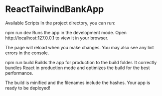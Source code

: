 # ReactTailwindBankApp


Available Scripts
In the project directory, you can run:

npm run dev
Runs the app in the development mode.
Open http://localhost:127.0.0.1 to view it in your browser.

The page will reload when you make changes.
You may also see any lint errors in the console.


npm run build
Builds the app for production to the build folder.
It correctly bundles React in production mode and optimizes the build for the best performance.

The build is minified and the filenames include the hashes.
Your app is ready to be deployed!
